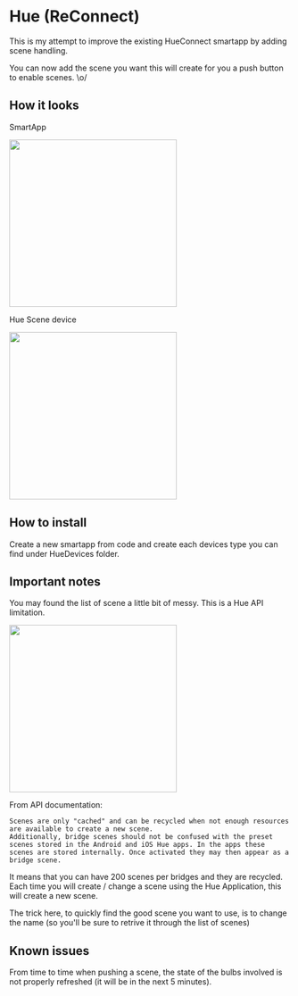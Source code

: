 # Hue (ReConnect)

This is my attempt to improve the existing HueConnect smartapp by adding scene handling.

You can now add the scene you want this will create for you a push button to enable scenes. \o/

## How it looks

SmartApp

<img src="https://dl.dropboxusercontent.com/u/2663552/Github/Smartthings/HueConnect/IMG_0774.jpg" width="300px">

Hue Scene device

<img src="https://dl.dropboxusercontent.com/u/2663552/Github/Smartthings/HueConnect/IMG_0776.jpg" width="300px">


## How to install

Create a new smartapp from code and create each devices type you can find under HueDevices folder.

## Important notes

You may found the list of scene a little bit of messy. This is a Hue API limitation.

<img src="https://dl.dropboxusercontent.com/u/2663552/Github/Smartthings/HueConnect/IMG_0775.jpg" width="300px">

From API documentation:

    Scenes are only "cached" and can be recycled when not enough resources are available to create a new scene.
    Additionally, bridge scenes should not be confused with the preset scenes stored in the Android and iOS Hue apps. In the apps these scenes are stored internally. Once activated they may then appear as a bridge scene.

It means that you can have 200 scenes per bridges and they are recycled. Each time you will create / change a scene using the Hue Application, this will create a new scene.

The trick here, to quickly find the good scene you want to use, is to change the name (so you'll be sure to retrive it through the list of scenes)

## Known issues

From time to time when pushing a scene, the state of the bulbs involved is not properly refreshed (it will be in the next 5 minutes).